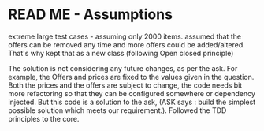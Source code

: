 # READ ME - Assumptions
extreme large test cases - assuming only 2000 items. 
assumed that the offers can be removed any time and more offers could be added/altered. 
That's why kept that as a new class (following Open closed principle)

The solution is not considering any future changes, as per the ask. For example, the Offers and prices are fixed to the values given in the question. 
Both the prices and the offers are subject to change, the code needs bit more refactoring so that they can be configured somewhere or dependency injected. 
But this code is a solution to the ask, (ASK says : build the simplest possible solution which meets our requirement.). 
Followed the TDD principles to the core.